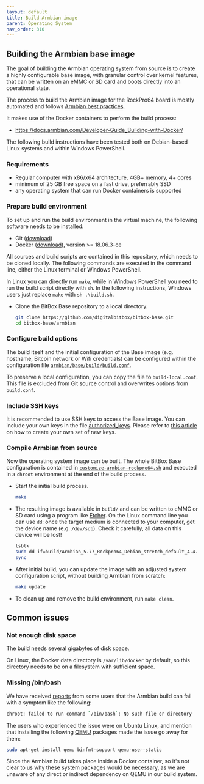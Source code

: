 ```yaml
---
layout: default
title: Build Armbian image
parent: Operating System
nav_order: 310
---
```

## Building the Armbian base image

The goal of building the Armbian operating system from source is to create a highly configurable base image, with granular control over kernel features, that can be written on an eMMC or SD card and boots directly into an operational state.

The process to build the Armbian image for the RockPro64 board is mostly automated and follows [Armbian best practices](https://docs.armbian.com/Developer-Guide_Build-Preparation).

It makes use of the Docker containers to perform the build process:

* <https://docs.armbian.com/Developer-Guide_Building-with-Docker/>

The following build instructions have been tested both on Debian-based Linux systems and within Windows PowerShell.

### Requirements

* Regular computer with x86/x64 architecture, 4GB+ memory, 4+ cores
* minimum of 25 GB free space on a fast drive, preferrably SSD
* any operating system that can run Docker containers is supported

### Prepare build environment

To set up and run the build environment in the virtual machine, the following software needs to be installed:

* Git ([download](https://git-scm.com/))
* Docker ([download](https://www.docker.com/get-started)), version >= 18.06.3-ce

All sources and build scripts are contained in this repository, which needs to be cloned locally.
The following commands are executed in the command line, either the Linux terminal or Windows PowerShell.  

In Linux you can directly run `make`, while in Windows PowerShell you need to run the build script directly with `sh`.
In the following instructions, Windows users just replace `make` with `sh .\build.sh`.

* Clone the BitBox Base repository to a local directory.
  
  ```bash
  git clone https://github.com/digitalbitbox/bitbox-base.git
  cd bitbox-base/armbian
  ```

### Configure build options

The build itself and the initial configuration of the Base image (e.g. hostname, Bitcoin network or Wifi credentials) can be configured within the configuration file [`armbian/base/build/build.conf`](https://github.com/digitalbitbox/bitbox-base/blob/master/armbian/base/build/build.conf).

To preserve a local configuration, you can copy the file to `build-local.conf`.
This file is excluded from Git source control and overwrites options from `build.conf`.

### Include SSH keys

It is recommended to use SSH keys to access the Base image.
You can include your own keys in the file [authorized_keys](https://github.com/digitalbitbox/bitbox-base/blob/master/armbian/base/build/authorized_keys).
Please refer to [this article](https://confluence.atlassian.com/bitbucketserver/creating-ssh-keys-776639788.html) on how to create your own set of new keys.

### Compile Armbian from source

Now the operating system image can be built. The whole BitBox Base configuration is contained in [`customize-armbian-rockpro64.sh`](https://github.com/digitalbitbox/bitbox-base/blob/master/armbian/base/build/customize-armbian-rockpro64.sh) and executed in a `chroot` environment at the end of the build process.

* Start the initial build process.
  
  ```bash
  make
  ```

* The resulting image is available in `build/` and can be written to eMMC or SD card using a program like [Etcher](https://www.balena.io/etcher/). On the Linux command line you can use `dd`: once the target medium is connected to your computer, get the device name (e.g. `/dev/sdb`). Check it carefully, all data on this device will be lost!
  
  ```bash
  lsblk
  sudo dd if=build/Armbian_5.77_Rockpro64_Debian_stretch_default_4.4.176.img of=/dev/sdb bs=64K conv=sync status=progress
  sync
  ```  

* After initial build, you can update the image with an adjusted system configuration script, without building Armbian from scratch:
  
  ```bash
  make update
  ```

* To clean up and remove the build environment, run `make clean`.

## Common issues

### Not enough disk space

The build needs several gigabytes of disk space.

On Linux, the Docker data directory is `/var/lib/docker` by default, so this directory needs to be on a filesystem with sufficient space.

### Missing /bin/bash

We have received [reports](https://github.com/digitalbitbox/bitbox-base/issues/83) from some users that the Armbian build can fail with a symptom like the following:

```bash
chroot: failed to run command `/bin/bash`: No such file or directory
```

The users who experienced the issue were on Ubuntu Linux, and mention that installing the following [QEMU](https://www.qemu.org/) packages made the issue go away for them:

```bash
sudo apt-get install qemu binfmt-support qemu-user-static
```

Since the Armbian build takes place inside a Docker container, so it's not clear to us why these system packages would be necessary, as we are unaware of any direct or indirect dependency on QEMU in our build system.
